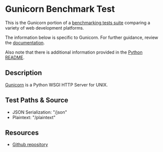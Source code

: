 # Gunicorn Benchmark Test

This is the Gunicorn portion of a [benchmarking tests suite](../../) comparing a variety of web development platforms.

The information below is specific to Gunicorn. For further guidance, review the [documentation](https://github.com/TechEmpower/FrameworkBenchmarks/wiki).

Also note that there is additional information provided in the [Python README](../).

## Description

[Gunicorn](https://gunicorn.org) is a Python WSGI HTTP Server for UNIX.

## Test Paths & Source

* JSON Serialization: "/json"
* Plaintext: "/plaintext"

## Resources

* [Github repository](https://github.com/benoitc/gunicorn)
